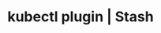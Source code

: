 ---
title: kubectl plugin | Stash
menu:
  product_stash_{{ .version }}:
    identifier: cli
    name: CLI
    parent: latest-guides
    weight: 120
menu_name: product_stash_{{ .version }}
---